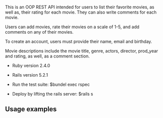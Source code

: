 This is an OOP REST API intended for users to list their favorite movies, as well as, their rating for each movie. They can also write comments for each movie.

Users can add movies, rate their movies on a scale of 1-5, and add comments on any of their movies.

To create an account, users must provide their name, email and birthday.

Movie descriptions include the movie title, genre, actors, director, prod_year and rating, as well, as a comment section.

* Ruby version
2.4.0

* Rails version
5.2.1

* Run the test suite: $bundel exec rspec

* Deploy by lifting the rails server: $rails s

## Usage examples